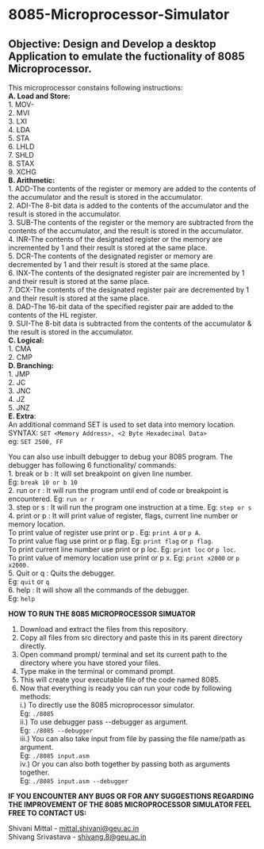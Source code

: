 # 8085-Microprocessor-Simulator

## Objective: Design and Develop a desktop Application to emulate the fuctionality of 8085 Microprocessor.

This microprocessor constains following instructions:<br/>
**A. Load and Store:**<br /> 1. MOV-<br/> 2. MVI<br/> 3. LXI<br/> 4. LDA<br/> 5. STA<br/> 6. LHLD<br/> 7. SHLD<br/> 8. STAX<br/> 9. XCHG<br/>
**B. Arithmetic:**<br/> 1. ADD-The contents of the register or memory are added to the contents of the accumulator and the result is stored in the accumulator.<br/> 2. ADI-The 8-bit data is added to the contents of the accumulator and the result is stored in the accumulator.<br/> 3. SUB-The contents of the register or the memory are subtracted from the contents of the accumulator, and the result is stored in the accumulator.<br/> 4. INR-The contents of the designated register or the memory are incremented by 1 and their result is stored at the same place.<br/> 5. DCR-The contents of the designated register or memory are decremented by 1 and their result is stored at the same place.<br/> 6. INX-The contents of the designated register pair are incremented by 1 and their result is stored at the same place.<br/> 7. DCX-The contents of the designated register pair are decremented by 1 and their result is stored at the same place.<br/> 8. DAD-The 16-bit data of the specified register pair are added to the contents of the HL register.<br/> 9. SUI-The 8-bit data is subtracted from the contents of the accumulator & the result is stored in the accumulator.<br/>
**C. Logical:**<br/> 1. CMA<br/> 2. CMP<br/>
**D. Branching:**<br/> 1. JMP<br/> 2. JC<br/> 3. JNC<br/> 4. JZ<br/> 5. JNZ<br />
**E. Extra**:<br/>
An additional command SET is used to set data into memory location.<br/>
SYNTAX: `SET <Memory Address>, <2 Byte Hexadecimal Data>`<br/>
eg: `SET 2500, FF`

You can also use inbuilt debugger to debug your 8085 program. The debugger has following 6 functionality/ commands:<br/> 1. break or b <line number>: It will set breakpoint on given line number.<br/>
Eg: `break 10 or b 10`<br/> 2. run or r : It will run the program until end of code or breakpoint is encountered.
Eg: `run or r`<br/> 3. step or s : It will run the program one instruction at a time.
Eg: `step or s`<br/> 4. print or p : It will print value of register, flags, current line number or memory location.<br/>
To print value of register use print or p <Register>. Eg: `print A` or `p A`.<br/>
To print value flag use print or p flag. Eg: `print flag` or `p flag`.<br/>
To print current line number use print or p loc. Eg: `print loc` or `p loc`.<br/>
To print value of memory location use print or p x<memory address>. Eg: `print x2000` or `p x2000.`<br/> 5. Quit or q : Quits the debugger.<br/>
Eg: `quit` or `q`<br/> 6. help : It will show all the commands of the debugger.<br/>
Eg: `help`<br/>

**HOW TO RUN THE 8085 MICROPROCESSOR SIMUATOR**<br/>

1. Download and extract the files from this repository.<br/>
2. Copy all files from src directory and paste this in its parent directory directly.<br/>
3. Open command prompt/ terminal and set its current path to the directory where you have stored your files.<br/>
4. Type make in the terminal or command prompt.<br/>
5. This will create your executable file of the code named 8085.<br/>
6. Now that everything is ready you can run your code by following methods:<br/>
   i.) To directly use the 8085 microprocessor simulator.<br/>
   Eg: `./8085`<br/>
   ii.) To use debugger pass --debugger as argument.<br/>
   Eg: `./8085 --debugger`<br/>
   iii.) You can also take input from file by passing the file name/path as argument.<br/>
   Eg: `./8085 input.asm`<br/>
   iv.) Or you can also both together by passing both as arguments together.<br/>
   Eg: `./8085 input.asm --debugger`<br/>

**IF YOU ENCOUNTER ANY BUGS OR FOR ANY SUGGESTIONS REGARDING THE IMPROVEMENT OF THE 8085 MICROPROCESSOR SIMULATOR FEEL FREE TO CONTACT US:**

Shivani Mittal - mittal.shivani@geu.ac.in<br/>
Shivang Srivastava - shivang.8@geu.ac.in<br/>
